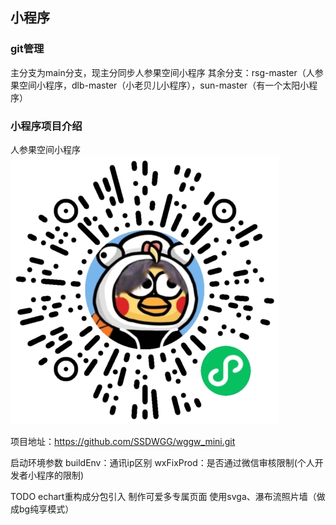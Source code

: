## 小程序

### git管理
主分支为main分支，现主分同步人参果空间小程序
其余分支：rsg-master（人参果空间小程序，dlb-master（小老贝儿小程序），sun-master（有一个太阳小程序）

### 小程序项目介绍
人参果空间小程序 
![人参果空间微信小程序码](wggwQR.png)

项目地址：https://github.com/SSDWGG/wggw_mini.git   

启动环境参数
buildEnv：通讯ip区别
wxFixProd：是否通过微信审核限制(个人开发者小程序的限制)

TODO
echart重构成分包引入
制作可爱多专属页面
使用svga、瀑布流照片墙（做成bg纯享模式）


